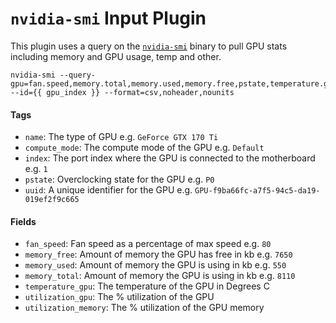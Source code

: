 # `nvidia-smi` Input Plugin

This plugin uses a query on the [`nvidia-smi`](https://developer.nvidia.com/nvidia-system-management-interface) binary to pull GPU stats including memory and GPU usage, temp and other.

```
nvidia-smi --query-gpu=fan.speed,memory.total,memory.used,memory.free,pstate,temperature.gpu,name,uuid,compute_mode,utilization.gpu,utilization.memory,index --id={{ gpu_index }} --format=csv,noheader,nounits
```

#### Tags

- `name`: The type of GPU e.g. `GeForce GTX 170 Ti`
- `compute_mode`: The compute mode of the GPU e.g. `Default`
- `index`: The port index where the GPU is connected to the motherboard e.g. `1`
- `pstate`: Overclocking state for the GPU e.g. `P0`
- `uuid`: A unique identifier for the GPU e.g. `GPU-f9ba66fc-a7f5-94c5-da19-019ef2f9c665`

#### Fields

- `fan_speed`: Fan speed as a percentage of max speed e.g. `80`
- `memory_free`: Amount of memory the GPU has free in kb e.g. `7650`
- `memory_used`:  Amount of memory the GPU is using in kb e.g. `550`
- `memory_total`:  Amount of memory the GPU is using in kb e.g. `8110`
- `temperature_gpu`: The temperature of the GPU in Degrees C
- `utilization_gpu`: The % utilization of the GPU
- `utilization_memory`: The % utilization of the GPU memory
